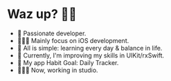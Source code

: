 # Waz up? 👋🏽
- 🍾 Passionate developer. 
- 👨🏽‍💻 Mainly focus on iOS development. 
- 💭 All is simple: learning every day & balance in life.
- 🐉 Currently, I'm improving my skills in UIKit/rxSwift. 
- 🤡 My app Habit Goal: Daily Tracker. 
- 🦸🏼‍♂️ Now, working in studio.
